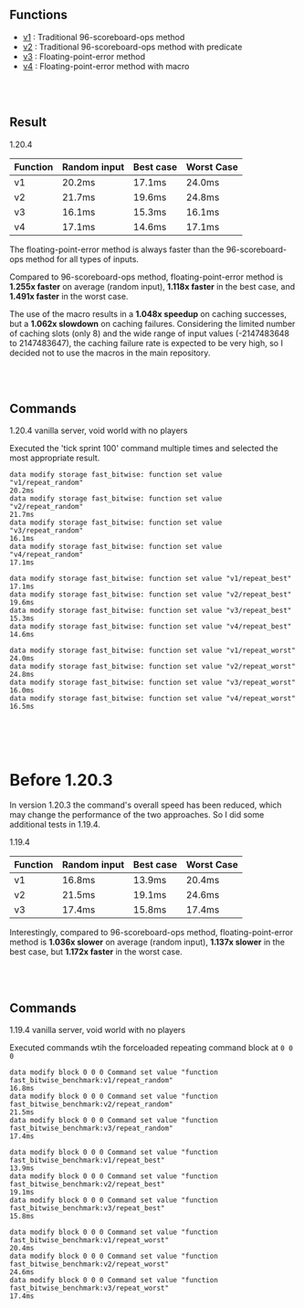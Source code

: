 
## Functions

- [v1](https://github.com/Triton365/fast_bitwise_ops/blob/benchmark/data/fast_bitwise_benchmark/functions/v1/run.mcfunction) : Traditional 96-scoreboard-ops method
- [v2](https://github.com/Triton365/fast_bitwise_ops/blob/benchmark/data/fast_bitwise_benchmark/functions/v2/run.mcfunction) : Traditional 96-scoreboard-ops method with predicate
- [v3](https://github.com/Triton365/fast_bitwise_ops/blob/benchmark/data/fast_bitwise_benchmark/functions/v3/run.mcfunction) : Floating-point-error method
- [v4](https://github.com/Triton365/fast_bitwise_ops/blob/benchmark/data/fast_bitwise_benchmark/functions/v4/run.mcfunction) : Floating-point-error method with macro

<br><br>

## Result

1.20.4

| Function | Random input | Best case | Worst Case |
| --- | --- | --- | --- |
| v1 | 20.2ms | 17.1ms | 24.0ms |
| v2 | 21.7ms | 19.6ms | 24.8ms |
| v3 | 16.1ms | 15.3ms | 16.1ms |
| v4 | 17.1ms | 14.6ms | 17.1ms |

The floating-point-error method is always faster than the 96-scoreboard-ops method for all types of inputs.

Compared to 96-scoreboard-ops method, floating-point-error method is **1.255x faster** on average (random input), **1.118x faster** in the best case, and **1.491x faster** in the worst case.

The use of the macro results in a **1.048x speedup** on caching successes, but a **1.062x slowdown** on caching failures. Considering the limited number of caching slots (only 8) and the wide range of input values (-2147483648 to 2147483647), the caching failure rate is expected to be very high, so I decided not to use the macros in the main repository.

<br><br>

## Commands

1.20.4 vanilla server, void world with no players

Executed the 'tick sprint 100' command multiple times and selected the most appropriate result.

```
data modify storage fast_bitwise: function set value "v1/repeat_random"
20.2ms
data modify storage fast_bitwise: function set value "v2/repeat_random"
21.7ms
data modify storage fast_bitwise: function set value "v3/repeat_random"
16.1ms
data modify storage fast_bitwise: function set value "v4/repeat_random"
17.1ms

data modify storage fast_bitwise: function set value "v1/repeat_best"
17.1ms
data modify storage fast_bitwise: function set value "v2/repeat_best"
19.6ms
data modify storage fast_bitwise: function set value "v3/repeat_best"
15.3ms
data modify storage fast_bitwise: function set value "v4/repeat_best"
14.6ms

data modify storage fast_bitwise: function set value "v1/repeat_worst"
24.0ms
data modify storage fast_bitwise: function set value "v2/repeat_worst"
24.8ms
data modify storage fast_bitwise: function set value "v3/repeat_worst"
16.0ms
data modify storage fast_bitwise: function set value "v4/repeat_worst"
16.5ms
```

<br><br><br>

# Before 1.20.3

In version 1.20.3 the command's overall speed has been reduced, which may change the performance of the two approaches. So I did some additional tests in 1.19.4.

1.19.4

| Function | Random input | Best case | Worst Case |
| --- | --- | --- | --- |
| v1 | 16.8ms | 13.9ms | 20.4ms |
| v2 | 21.5ms | 19.1ms | 24.6ms |
| v3 | 17.4ms | 15.8ms | 17.4ms |

Interestingly, compared to 96-scoreboard-ops method, floating-point-error method is **1.036x slower** on average (random input), **1.137x slower** in the best case, but **1.172x faster** in the worst case.

<br><br>

## Commands

1.19.4 vanilla server, void world with no players

Executed commands wtih the forceloaded repeating command block at `0 0 0`

```
data modify block 0 0 0 Command set value "function fast_bitwise_benchmark:v1/repeat_random"
16.8ms
data modify block 0 0 0 Command set value "function fast_bitwise_benchmark:v2/repeat_random"
21.5ms
data modify block 0 0 0 Command set value "function fast_bitwise_benchmark:v3/repeat_random"
17.4ms

data modify block 0 0 0 Command set value "function fast_bitwise_benchmark:v1/repeat_best"
13.9ms
data modify block 0 0 0 Command set value "function fast_bitwise_benchmark:v2/repeat_best"
19.1ms
data modify block 0 0 0 Command set value "function fast_bitwise_benchmark:v3/repeat_best"
15.8ms

data modify block 0 0 0 Command set value "function fast_bitwise_benchmark:v1/repeat_worst"
20.4ms
data modify block 0 0 0 Command set value "function fast_bitwise_benchmark:v2/repeat_worst"
24.6ms
data modify block 0 0 0 Command set value "function fast_bitwise_benchmark:v3/repeat_worst"
17.4ms
```
